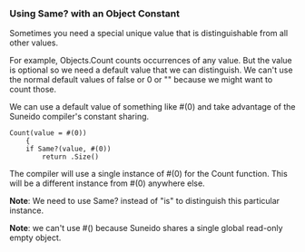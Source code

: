 ### Using Same? with an Object Constant

Sometimes you need a special unique value that is distinguishable from all other values.

For example, Objects.Count counts occurrences of any value. But the value is optional so we need a default value that we can distinguish. We can't use the normal default values of false or 0 or "" because we might want to count those.

We can use a default value of something like #(0) and take advantage of the Suneido compiler's constant sharing.

``` suneido
Count(value = #(0))
	{
	if Same?(value, #(0))
		return .Size()
```

The compiler will use a single instance of #(0) for the Count function. This will be a different instance from #(0) anywhere else.

**Note**: We need to use Same? instead of "is" to distinguish this particular instance.

**Note**: we can't use #() because Suneido shares a single global read-only empty object.